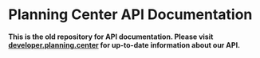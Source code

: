 # Planning Center API Documentation

**This is the old repository for API documentation. Please visit [developer.planning.center](https://developer.planning.center/docs) for up-to-date
information about our API.**
